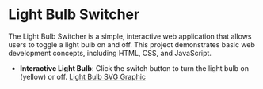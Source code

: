 

# Light Bulb Switcher

The Light Bulb Switcher is a simple, interactive web application that allows users to toggle a light bulb on and off. This project demonstrates basic web development concepts, including HTML, CSS, and JavaScript.

- **Interactive Light Bulb**: Click the switch button to turn the light bulb on (yellow) or off.
[Light Bulb SVG Graphic](https://www.svgrepo.com/svg/61688/light-bulb)



